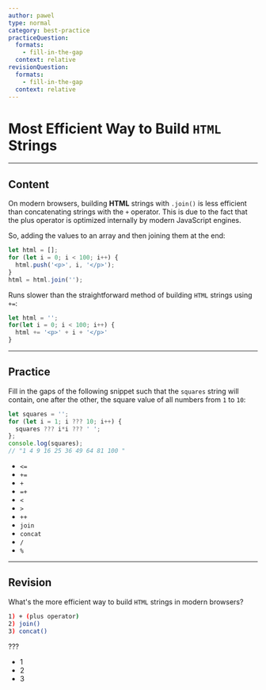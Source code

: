 ```yaml
---
author: pawel
type: normal
category: best-practice
practiceQuestion:
  formats:
    - fill-in-the-gap
  context: relative
revisionQuestion:
  formats:
    - fill-in-the-gap
  context: relative
---
```


# Most Efficient Way to Build `HTML` Strings


---

## Content

On modern browsers, building **HTML** strings with `.join()` is less efficient than concatenating strings with the `+` operator. This is due to the fact that the plus operator is optimized internally by modern JavaScript engines.

So, adding the values to an array and then joining them at the end:

```javascript
let html = [];
for (let i = 0; i < 100; i++) {
  html.push('<p>', i, '</p>');
}
html = html.join('');
```

Runs slower than the straightforward method of building `HTML` strings using `+=`:

```javascript
let html = '';
for(let i = 0; i < 100; i++) {
  html += '<p>' + i + '</p>'
}
```


---

## Practice

Fill in the gaps of the following snippet such that the `squares` string will contain, one after the other, the square value of all numbers from `1` to `10`:

```javascript
let squares = '';
for (let i = 1; i ??? 10; i++) {
  squares ??? i*i ??? ' ';
};
console.log(squares);
// "1 4 9 16 25 36 49 64 81 100 "
```

- `<=`
- `+=`
- `+`
- `=+`
- `<`
- `>`
- `++`
- `join`
- `concat`
- `/`
- `%`


---

## Revision

What's the more efficient way to build `HTML` strings in modern browsers?

```bash
1) + (plus operator)
2) join()
3) concat()
```

???

- 1
- 2
- 3
 
